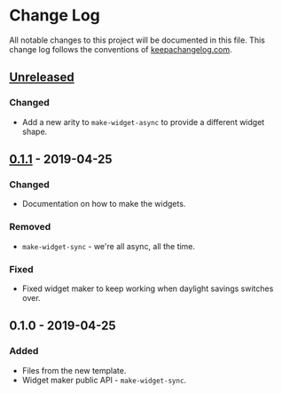 # Change Log
All notable changes to this project will be documented in this file. This change log follows the conventions of [keepachangelog.com](http://keepachangelog.com/).

## [Unreleased]
### Changed
- Add a new arity to `make-widget-async` to provide a different widget shape.

## [0.1.1] - 2019-04-25
### Changed
- Documentation on how to make the widgets.

### Removed
- `make-widget-sync` - we're all async, all the time.

### Fixed
- Fixed widget maker to keep working when daylight savings switches over.

## 0.1.0 - 2019-04-25
### Added
- Files from the new template.
- Widget maker public API - `make-widget-sync`.

[Unreleased]: https://github.com/your-name/hackerrank/compare/0.1.1...HEAD
[0.1.1]: https://github.com/your-name/hackerrank/compare/0.1.0...0.1.1

